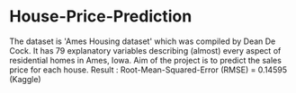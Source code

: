 # House-Price-Prediction

The dataset is 'Ames Housing dataset' which was compiled by Dean De Cock. It has 79 explanatory variables describing (almost) every aspect of residential homes in Ames, Iowa.
Aim of the project is to predict the sales price for each house.
Result : Root-Mean-Squared-Error (RMSE) = 0.14595 (Kaggle)
